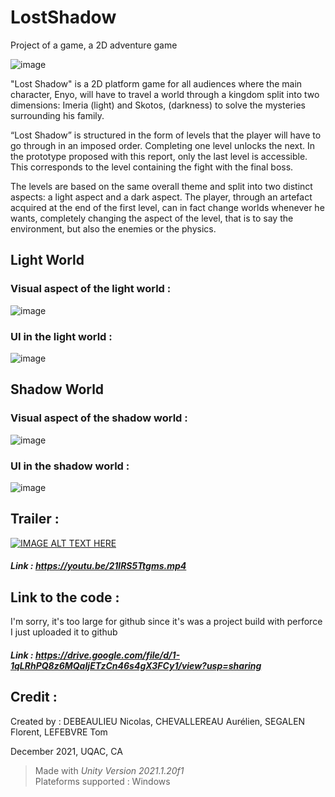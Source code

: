 # LostShadow
Project of a game, a 2D adventure game

  ![image](https://user-images.githubusercontent.com/80623426/156792590-959bc222-f401-470a-9039-68c7e244e23f.png)


"Lost Shadow" is a 2D platform game for all audiences where the main character, Enyo, will have to travel a world through a kingdom split into two dimensions: Imeria (light) and Skotos, (darkness) to solve the mysteries surrounding his family.

“Lost Shadow” is structured in the form of levels that the player will have to go through in an imposed order. Completing one level unlocks the next. In the prototype proposed with this report, only the last level is accessible. This corresponds to the level containing the fight with the final boss.

The levels are based on the same overall theme and split into two distinct aspects: a light aspect and a dark aspect. The player, through an artefact acquired at the end of the first level, can in fact change worlds whenever he wants, completely changing the aspect of the level, that is to say the environment, but also the enemies or the physics. 

## Light World
### Visual aspect of the light world :
![image](https://user-images.githubusercontent.com/80623426/156793151-f1502979-456d-4a73-849d-2ac81213a804.png)

### UI in the light world :
![image](https://user-images.githubusercontent.com/80623426/156793426-1b9e2081-5e75-4148-9cf3-5dba6852ec4e.png)


## Shadow World
### Visual aspect of the shadow world :
![image](https://user-images.githubusercontent.com/80623426/156793329-71d60257-a6b2-4e3b-a2dd-d52a1f939475.png)

### UI in the shadow world :
![image](https://user-images.githubusercontent.com/80623426/156793661-eff7ffa5-c7d6-41e6-9f62-45c7c40fd864.png)


## Trailer :
[![IMAGE ALT TEXT HERE](https://img.youtube.com/vi/21lRS5Ttgms/0.jpg)](https://www.youtube.com/watch?v=21lRS5Ttgms)
##### Link : https://youtu.be/21lRS5Ttgms.mp4


## Link to the code :

I'm sorry, it's too large for github since it's was a project build with perforce I just uploaded it to github 

##### Link : https://drive.google.com/file/d/1-1qLRhPQ8z6MQaIjETzCn46s4gX3FCy1/view?usp=sharing


## Credit :
Created by : DEBEAULIEU Nicolas, CHEVALLEREAU Aurélien, SEGALEN Florent, LEFEBVRE Tom

December 2021, UQAC, CA

> Made with *Unity Version 2021.1.20f1* \
> Plateforms supported : Windows
